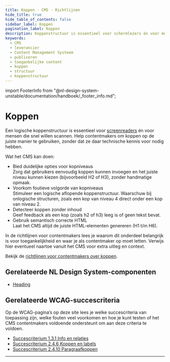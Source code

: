 ```yaml
---
title: Koppen · CMS · Richtlijnen
hide_title: true
hide_table_of_contents: false
sidebar_label: Koppen
pagination_label: Koppen
description: Koppenstructuur is essentieel voor schermlezers én voor mensen die snel willen scannen. Help contentmakers om koppen op de juiste manier te gebruiken, zonder dat ze daar technische kennis voor nodig hebben.
keywords:
  - CMS
  - leverancier
  - Content Management Systeem
  - publiceren
  - toegankelijke content
  - koppen
  - structuur
  - koppenstructuur
---
```


<!-- @license CC0-1.0 -->

import FooterInfo from "@nl-design-system-unstable/documentation/handboek/\_footer_info.md";

# Koppen

Een logische koppenstructuur is essentieel voor [screenreaders](/woordenlijst/#screenreader) én voor mensen die snel willen scannen. Help contentmakers om koppen op de juiste manier te gebruiken, zonder dat ze daar technische kennis voor nodig hebben.

Wat het CMS kan doen:

- Bied duidelijke opties voor kopniveaus  
  Zorg dat gebruikers eenvoudig koppen kunnen invoegen en het juiste niveau kunnen kiezen (bijvoorbeeld H2 of H3), zonder handmatige opmaak.
- Voorkom foutieve volgorde van kopniveaus  
  Stimuleer een logische aflopende koppenstructuur. Waarschuw bij onlogische structuren, zoals een kop van niveau 4 direct onder een kop van niveau 2.
- Detecteer koppen zonder inhoud  
  Geef feedback als een kop (zoals h2 of h3) leeg is of geen tekst bevat.
- Gebruik semantisch correcte HTML  
  Laat het CMS altijd de juiste HTML-elementen genereren (H1 t/m H6).

In de richtlijnen voor contentmakers lees je waarom dit onderdeel belangrijk is voor toegankelijkheid en waar je als contentmaker op moet letten. Verwijs hier eventueel naartoe vanuit het CMS voor extra uitleg en context.

Bekijk de [richtlijnen voor contentmakers over koppen](/richtlijnen/content/tekstopmaak/koppen).

## Gerelateerde NL Design System-componenten

- [Heading](/heading)

## Gerelateerde WCAG-succescriteria

Op de WCAG-pagina’s op deze site lees je welke succescriteria van toepassing zijn, welke fouten veel voorkomen en hoe je kunt testen of het CMS contentmakers voldoende ondersteunt om aan deze criteria te voldoen.

- [Succescriterium 1.3.1 Info en relaties](https://nldesignsystem.nl/wcag/1.3.1)
- [Succescriterium 2.4.6 Koppen en labels](https://nldesignsystem.nl/wcag/2.4.6)
- [Succescriterium 2.4.10 Paragraafkoppen](https://nldesignsystem.nl/wcag/2.4.10)

---

<FooterInfo />
